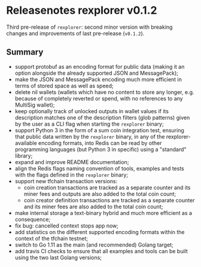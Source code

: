 # Releasenotes rexplorer v0.1.2

Third pre-release of `rexplorer`: second minor version with breaking changes and
improvements of last pre-release (`v0.1.2`).

## Summary

- support protobuf as an encoding format for public data (making it an option alongside the already supported JSON and MessagePack);
- make the JSON and MessagePack encoding much more efficient in terms of stored space as well as speed;
- delete nil wallets (wallets which have no content to store any longer, e.g. because of completely reverted or spend, with no references to any MultiSig wallet);
- keep optionally track of unlocked outputs in wallet values if its description matches
  one of the description filters (glob patterns) given by the user as a CLI flag when starting the `rexplorer` binary;
- support Python 3 in the form of a sum coin integration test, ensuring that public data written by the `rexplorer` binary,
  in any of the rexplorer-available encoding formats, into Redis can be read by other programming languages (but Python 3 in specific)
  using a "standard" library;
- expand and improve README documentation;
- align the Redis flags naming convention of tools, examples and tests with the flags defined in the `rexplorer` binary;
- support new tfchain transaction versions:
  - coin creation transactions are tracked as a separate counter and its miner fees and outputs are also added to the total coin count;
  - coin creator definition transactions are tracked as a separate counter and its miner fees are also added to the total coin count;
- make internal storage a text-binary hybrid and much more efficient as a consequence;
- fix bug: cancelled context stops app now;
- add statistics on the different supported encoding formats within the context of the tfchain testnet;
- switch to Go 1.11 as the main (and recommended) Golang target;
- add travis CI checks to ensure that all examples and tools can be built using the two last Golang versions;
